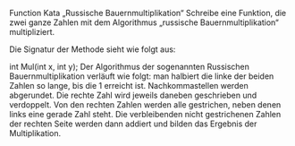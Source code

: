 Function Kata „Russische Bauernmultiplikation“
Schreibe eine Funktion, die zwei ganze Zahlen mit dem Algorithmus „russische Bauernmultiplikation“ multipliziert.

Die Signatur der Methode sieht wie folgt aus:

int Mul(int x, int y);
Der Algorithmus der sogenannten Russischen Bauernmultiplikation verläuft wie folgt: man halbiert die linke der beiden Zahlen so lange, bis die 1 erreicht ist. Nachkommastellen werden abgerundet. Die rechte Zahl wird jeweils daneben geschrieben und verdoppelt. Von den rechten Zahlen werden alle gestrichen, neben denen links eine gerade Zahl steht. Die verbleibenden nicht gestrichenen Zahlen der rechten Seite werden dann addiert und bilden das Ergebnis der Multiplikation.